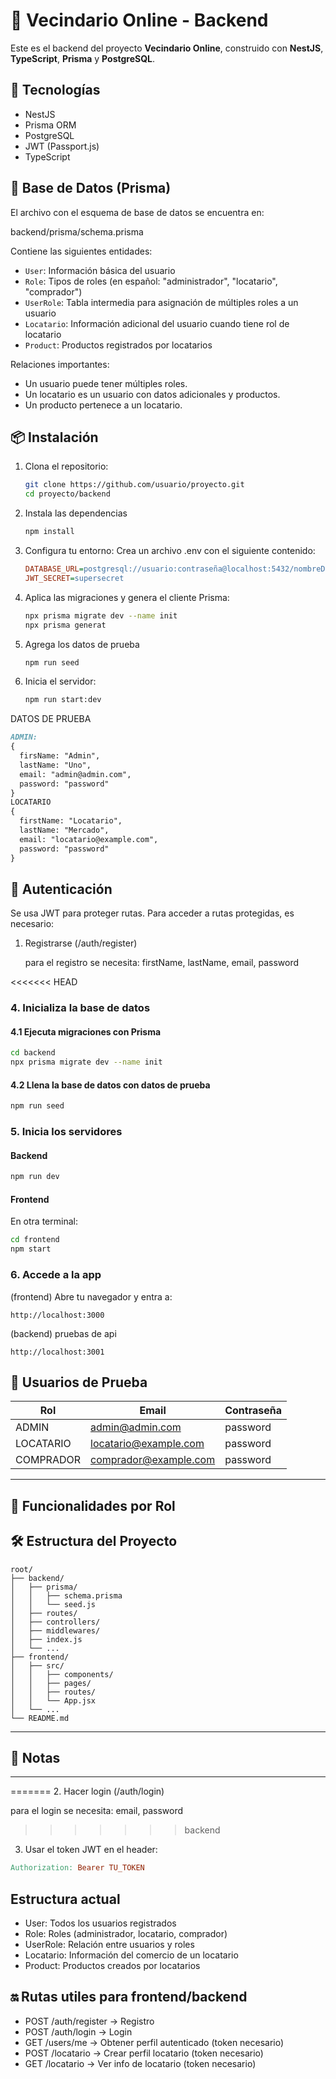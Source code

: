 # 🛒 Vecindario Online - Backend

Este es el backend del proyecto **Vecindario Online**, construido con **NestJS**, **TypeScript**, **Prisma** y **PostgreSQL**.

## 🧰 Tecnologías

- NestJS
- Prisma ORM
- PostgreSQL
- JWT (Passport.js)
- TypeScript

## 🧬 Base de Datos (Prisma)

El archivo con el esquema de base de datos se encuentra en:

backend/prisma/schema.prisma

Contiene las siguientes entidades:

- `User`: Información básica del usuario
- `Role`: Tipos de roles (en español: "administrador", "locatario", "comprador")
- `UserRole`: Tabla intermedia para asignación de múltiples roles a un usuario
- `Locatario`: Información adicional del usuario cuando tiene rol de locatario
- `Product`: Productos registrados por locatarios

Relaciones importantes:

- Un usuario puede tener múltiples roles.
- Un locatario es un usuario con datos adicionales y productos.
- Un producto pertenece a un locatario.
## 📦 Instalación

1. Clona el repositorio:
   ```bash
   git clone https://github.com/usuario/proyecto.git
   cd proyecto/backend
2. Instala las dependencias
    ```bash
    npm install
    ```
3. Configura tu entorno: Crea un archivo .env con el siguiente contenido:
   ```ini
   DATABASE_URL=postgresql://usuario:contraseña@localhost:5432/nombreDB
   JWT_SECRET=supersecret
4. Aplica las migraciones y genera el cliente Prisma:
   ```bash
   npx prisma migrate dev --name init
   npx prisma generat
5. Agrega los datos de prueba
   ```bash
   npm run seed

6. Inicia el servidor:
   ```bash
   npm run start:dev

DATOS DE PRUEBA
  ```markdown
ADMIN:
  {
    firsName: "Admin",
    lastName: "Uno",
    email: "admin@admin.com",
    password: "password"
  }
LOCATARIO
  {
    firstName: "Locatario",
    lastName: "Mercado",
    email: "locatario@example.com",
    password: "password"
  }
  ```

## 🔐 Autenticación
Se usa JWT para proteger rutas. Para acceder a rutas protegidas, es necesario:
1. Registrarse (/auth/register)

   para el registro se necesita: firstName, lastName, email, password

<<<<<<< HEAD
### 4. Inicializa la base de datos

#### 4.1 Ejecuta migraciones con Prisma
```bash
cd backend
npx prisma migrate dev --name init
```

#### 4.2 Llena la base de datos con datos de prueba
```bash
npm run seed
```

### 5. Inicia los servidores

#### Backend
```bash
npm run dev
```

#### Frontend
En otra terminal:
```bash
cd frontend
npm start
```

### 6. Accede a la app

(frontend) Abre tu navegador y entra a:
```
http://localhost:3000
```
(backend) pruebas de api
```
http://localhost:3001
```
## 👤 Usuarios de Prueba

| Rol       | Email                    | Contraseña |
|-----------|--------------------------|------------|
| ADMIN     | admin@admin.com          | password   |
| LOCATARIO | locatario@example.com    | password   |
| COMPRADOR | comprador@example.com    | password   |

---

## 🧭 Funcionalidades por Rol


## 🛠️ Estructura del Proyecto

```
root/
├── backend/
│   ├── prisma/
│   │   ├── schema.prisma
│   │   └── seed.js
│   ├── routes/
│   ├── controllers/
│   ├── middlewares/
│   ├── index.js
│   └── ...
├── frontend/
│   ├── src/
│   │   ├── components/
│   │   ├── pages/
│   │   ├── routes/
│   │   └── App.jsx
│   └── ...
└── README.md
```

---

## 📌 Notas

---
=======
2. Hacer login (/auth/login)
     
   para el login se necesita: email, password 
>>>>>>> backend

3. Usar el token JWT en el header:
  ```makefile
  Authorization: Bearer TU_TOKEN
  ```

## Estructura actual
- User: Todos los usuarios registrados
- Role: Roles (administrador, locatario, comprador)
- UserRole: Relación entre usuarios y roles
- Locatario: Información del comercio de un locatario
- Product: Productos creados por locatarios


## 🔛 Rutas utiles para frontend/backend
- POST /auth/register → Registro
- POST /auth/login → Login
- GET /users/me → Obtener perfil autenticado (token necesario)
- POST /locatario → Crear perfil locatario (token necesario)
- GET /locatario → Ver info de locatario (token necesario)
